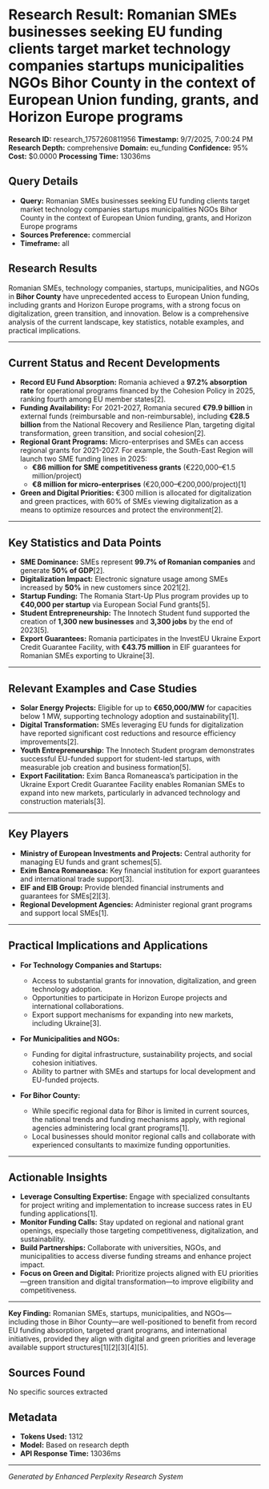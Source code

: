 # Research Result: Romanian SMEs businesses seeking EU funding clients target market technology companies startups municipalities NGOs Bihor County in the context of European Union funding, grants, and Horizon Europe programs

**Research ID:** research_1757260811956
**Timestamp:** 9/7/2025, 7:00:24 PM
**Research Depth:** comprehensive
**Domain:** eu_funding
**Confidence:** 95%
**Cost:** $0.0000
**Processing Time:** 13036ms

## Query Details
- **Query:** Romanian SMEs businesses seeking EU funding clients target market technology companies startups municipalities NGOs Bihor County in the context of European Union funding, grants, and Horizon Europe programs
- **Sources Preference:** commercial
- **Timeframe:** all

## Research Results

Romanian SMEs, technology companies, startups, municipalities, and NGOs in **Bihor County** have unprecedented access to European Union funding, including grants and Horizon Europe programs, with a strong focus on digitalization, green transition, and innovation. Below is a comprehensive analysis of the current landscape, key statistics, notable examples, and practical implications.

---

## Current Status and Recent Developments

- **Record EU Fund Absorption:** Romania achieved a **97.2% absorption rate** for operational programs financed by the Cohesion Policy in 2025, ranking fourth among EU member states[2].
- **Funding Availability:** For 2021-2027, Romania secured **€79.9 billion** in external funds (reimbursable and non-reimbursable), including **€28.5 billion** from the National Recovery and Resilience Plan, targeting digital transformation, green transition, and social cohesion[2].
- **Regional Grant Programs:** Micro-enterprises and SMEs can access regional grants for 2021-2027. For example, the South-East Region will launch two SME funding lines in 2025:
  - **€86 million for SME competitiveness grants** (€220,000–€1.5 million/project)
  - **€8 million for micro-enterprises** (€20,000–€200,000/project)[1]
- **Green and Digital Priorities:** €300 million is allocated for digitalization and green practices, with 60% of SMEs viewing digitalization as a means to optimize resources and protect the environment[2].

---

## Key Statistics and Data Points

- **SME Dominance:** SMEs represent **99.7% of Romanian companies** and generate **50% of GDP**[2].
- **Digitalization Impact:** Electronic signature usage among SMEs increased by **50%** in new customers since 2021[2].
- **Startup Funding:** The Romania Start-Up Plus program provides up to **€40,000 per startup** via European Social Fund grants[5].
- **Student Entrepreneurship:** The Innotech Student fund supported the creation of **1,300 new businesses** and **3,300 jobs** by the end of 2023[5].
- **Export Guarantees:** Romania participates in the InvestEU Ukraine Export Credit Guarantee Facility, with **€43.75 million** in EIF guarantees for Romanian SMEs exporting to Ukraine[3].

---

## Relevant Examples and Case Studies

- **Solar Energy Projects:** Eligible for up to **€650,000/MW** for capacities below 1 MW, supporting technology adoption and sustainability[1].
- **Digital Transformation:** SMEs leveraging EU funds for digitalization have reported significant cost reductions and resource efficiency improvements[2].
- **Youth Entrepreneurship:** The Innotech Student program demonstrates successful EU-funded support for student-led startups, with measurable job creation and business formation[5].
- **Export Facilitation:** Exim Banca Romaneasca’s participation in the Ukraine Export Credit Guarantee Facility enables Romanian SMEs to expand into new markets, particularly in advanced technology and construction materials[3].

---

## Key Players

- **Ministry of European Investments and Projects:** Central authority for managing EU funds and grant schemes[5].
- **Exim Banca Romaneasca:** Key financial institution for export guarantees and international trade support[3].
- **EIF and EIB Group:** Provide blended financial instruments and guarantees for SMEs[2][3].
- **Regional Development Agencies:** Administer regional grant programs and support local SMEs[1].

---

## Practical Implications and Applications

- **For Technology Companies and Startups:**
  - Access to substantial grants for innovation, digitalization, and green technology adoption.
  - Opportunities to participate in Horizon Europe projects and international collaborations.
  - Export support mechanisms for expanding into new markets, including Ukraine[3].

- **For Municipalities and NGOs:**
  - Funding for digital infrastructure, sustainability projects, and social cohesion initiatives.
  - Ability to partner with SMEs and startups for local development and EU-funded projects.

- **For Bihor County:**
  - While specific regional data for Bihor is limited in current sources, the national trends and funding mechanisms apply, with regional agencies administering local grant programs[1].
  - Local businesses should monitor regional calls and collaborate with experienced consultants to maximize funding opportunities.

---

## Actionable Insights

- **Leverage Consulting Expertise:** Engage with specialized consultants for project writing and implementation to increase success rates in EU funding applications[1].
- **Monitor Funding Calls:** Stay updated on regional and national grant openings, especially those targeting competitiveness, digitalization, and sustainability.
- **Build Partnerships:** Collaborate with universities, NGOs, and municipalities to access diverse funding streams and enhance project impact.
- **Focus on Green and Digital:** Prioritize projects aligned with EU priorities—green transition and digital transformation—to improve eligibility and competitiveness.

---

**Key Finding:** Romanian SMEs, startups, municipalities, and NGOs—including those in Bihor County—are well-positioned to benefit from record EU funding absorption, targeted grant programs, and international initiatives, provided they align with digital and green priorities and leverage available support structures[1][2][3][4][5].

## Sources Found
No specific sources extracted

## Metadata
- **Tokens Used:** 1312
- **Model:** Based on research depth
- **API Response Time:** 13036ms

---
*Generated by Enhanced Perplexity Research System*
